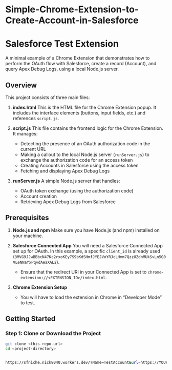 # Simple-Chrome-Extension-to-Create-Account-in-Salesforce

# Salesforce Test Extension

A minimal example of a Chrome Extension that demonstrates how to perform the OAuth flow with Salesforce, create a record (Account), and query Apex Debug Logs, using a local Node.js server.

## Overview

This project consists of three main files:

1. **index.html**
   This is the HTML file for the Chrome Extension popup. It includes the interface elements (buttons, input fields, etc.) and references `script.js`.

2. **script.js**
   This file contains the frontend logic for the Chrome Extension. It manages:
   - Detecting the presence of an OAuth authorization code in the current URL
   - Making a callout to the local Node.js server (`runServer.js`) to exchange the authorization code for an access token
   - Creating Accounts in Salesforce using the access token
   - Fetching and displaying Apex Debug Logs

3. **runServer.js**
   A simple Node.js server that handles:
   - OAuth token exchange (using the authorization code)
   - Account creation
   - Retrieving Apex Debug Logs from Salesforce

## Prerequisites

1. **Node.js and npm**
   Make sure you have Node.js (and npm) installed on your machine.

2. **Salesforce Connected App**
   You will need a Salesforce Connected App set up for OAuth. In this example, a specific `client_id` is already used (`3MVG9JJwBBbcN47Kc2rxoKEy7S9bKdSHmfJYEJVoYRJcLHmm7QzzUZdnMUkSvLn5G0VLeNNaYxPqvdAeaXAL2`).
   - Ensure that the redirect URI in your Connected App is set to `chrome-extension://<EXTENSION_ID>/index.html`.

3. **Chrome Extension Setup**
   - You will have to load the extension in Chrome in “Developer Mode” to test.

## Getting Started

### Step 1: Clone or Download the Project

```bash
git clone <this-repo-url>
cd <project-directory>


https://sfniche.nick8040.workers.dev/?Name=TestAccount&url=https://YOUR_INSTANCE.salesforce.com&AccessToken=YOUR_ACCESS_TOKEN